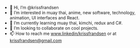 - 👋 Hi, I’m @krissfrandsen
- 👀 I’m interested in muay thai, anime, new software, technology, animation, UI interfaces and React.
- 🌱 I’m currently learning muay thai, kimchi, redux and C#.
- 💞️ I’m looking to collaborate on cool projects.
- 📫 How to reach me www.linkedin/krissfrandsen or at krissfrandsen@gmail.com

<!---
krissfrandsen/krissfrandsen is a ✨ special ✨ repository because its `README.md` (this file) appears on your GitHub profile.
You can click the Preview link to take a look at your changes.
--->
